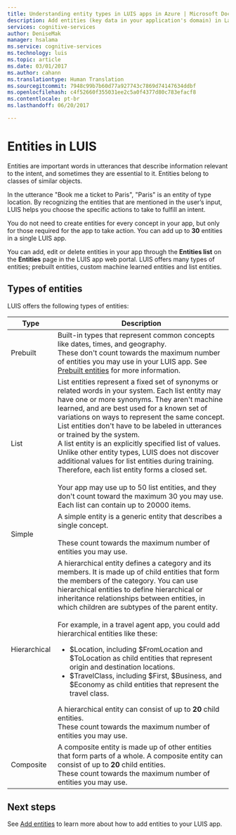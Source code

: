 ```yaml
---
title: Understanding entity types in LUIS apps in Azure | Microsoft Docs
description: Add entities (key data in your application's domain) in Language Understanding Intelligent Service (LUIS) apps.
services: cognitive-services
author: DeniseMak
manager: hsalama
ms.service: cognitive-services
ms.technology: luis
ms.topic: article
ms.date: 03/01/2017
ms.author: cahann
ms.translationtype: Human Translation
ms.sourcegitcommit: 7948c99b7b60d77a927743c7869d74147634ddbf
ms.openlocfilehash: c4f52660f355031ee2c5a0f4377d80c783efacf8
ms.contentlocale: pt-br
ms.lasthandoff: 06/20/2017

---
```

# <a name="entities-in-luis"></a>Entities in LUIS

<!--
Entities are key data in your application’s domain. An entity represents a class including a collection of similar objects (places, things, people, events or concepts). Entities describe information relevant to the intent, and sometimes they are essential for your app to perform its task. For example, a News Search app may include entities such as “topic”, “source”, “keyword” and “publishing date”, which are key data to search for news. In a travel booking app, the “location”, “date”, "airline", "travel class" and "tickets" are key information for flight booking (relevant to the "Bookflight" intent). 
--> 
Entities are important words in utterances that describe information relevant to the intent, and sometimes they are essential to it. Entities belong to classes of similar objects. 

In the utterance "Book me a ticket to Paris", "Paris" is an entity of type location. By recognizing the entities that are mentioned in the user’s input, LUIS helps you choose the specific actions to take to fulfill an intent.

You do not need to create entities for every concept in your app, but only for those required for the app to take action. You can add up to **30** entities in a single LUIS app. 

You can add, edit or delete entities in your app through the **Entities list** on the **Entities** page in the LUIS app web portal. LUIS offers many types of entities; prebuilt entities, custom machine learned entities and list entities.


## <a name="types-of-entities"></a>Types of entities

LUIS offers the following types of entities:


| Type          | Description           |
| ------------- |-----------------------|
| Prebuilt      | Built-in types that represent common concepts like dates, times, and geography. <br/> These don't count towards the maximum number of entities you may use in your LUIS app. See [Prebuilt entities](./Pre-builtEntities.md) for more information.|
| List      | List entities represent a fixed set of synonyms or related words in your system. Each list entity may have one or more synonyms. They aren't machine learned, and are best used for a known set of variations on ways to represent the same concept. List entities don't have to be labeled in utterances or trained by the system.  <br/> A list entity is an explicitly specified list of values.  Unlike other entity types, LUIS does not discover additional values for list entities during training. Therefore, each list entity forms a closed set.  <br/><br/> Your app may use up to 50 list entities, and they don't count toward the maximum 30 you may use. Each list can contain up to 20000 items.| 
| Simple | A simple entity is a generic entity that describes a single concept.  <br/><br/> These count towards the maximum number of entities you may use.  |  
| Hierarchical | A hierarchical entity defines a category and its members. It is made up of child entities that form the members of the category. You can use hierarchical entities to define hierarchical or inheritance relationships between entities, in which children are subtypes of the parent entity. <br/><br/>For example, in a travel agent app, you could add hierarchical entities like these:<ul><li> $Location, including $FromLocation and $ToLocation as child entities that represent origin and destination locations.</li> <li> $TravelClass, including $First, $Business, and $Economy as child entities that represent the travel class.</li></ul> A hierarchical entity can consist of up to **20** child entities. <br/>  These count towards the maximum number of entities you may use.    | 
| Composite | A composite entity is made up of other entities that form parts of a whole. A composite entity can consist of up to **20** child entities. <br/>  These count towards the maximum number of entities you may use.   |  


## <a name="next-steps"></a>Next steps

See [Add entities](Add-entities.md) to learn more about how to add entities to your LUIS app.
